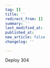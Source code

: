 ```yaml
---
tag: []
title: ''
redirect_from: []
summary: ''
last_modified_at: 
published_at: 
new_article: false
changelog: ''

---
```

Deploy 304